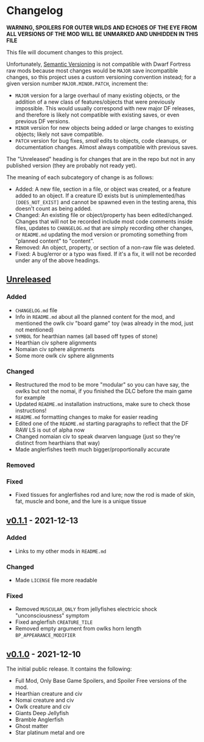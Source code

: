 # Changelog
__WARNING, SPOILERS FOR OUTER WILDS AND ECHOES OF THE EYE FROM ALL VERSIONS OF THE MOD WILL BE UNMARKED AND UNHIDDEN IN THIS FILE__

This file will document changes to this project.

Unfortunately, [Semantic Versioning](https://semver.org/) is not compatible with Dwarf Fortress raw mods because most changes would be `MAJOR` save incompatible changes, so this project uses a custom versioning convention instead; for a given version number `MAJOR.MINOR.PATCH`, increment the:
- `MAJOR` version for a large overhaul of many existing objects, or the addition of a new class of features/objects that were previously impossible. This would usually correspond with new major DF releases, and therefore is likely not compatible with existing saves, or even previous DF versions.
- `MINOR` version for new objects being added or large changes to existing objects; likely not save compatible.
- `PATCH` version for bug fixes, _small_ edits to objects, code cleanups, or documentation changes. Almost always compatible with previous saves.

The "Unreleased" heading is for changes that are in the repo but not in any published version (they are probably not ready yet).

The meaning of each subcategory of change is as follows:
- Added: A new file, section in a file, or object was created, or a feature added to an object. If a creature ID exists but is unimplemented/has `[DOES_NOT_EXIST]` and cannot be spawned even in the testing arena, this doesn't count as being added.
- Changed: An existing file or object/property has been edited/changed. Changes that will not be recorded include most code comments inside files, updates to `CHANGELOG.md` that are simply recording other changes, or `README.md` updating the mod version or promoting something from "planned content" to "content".
- Removed: An object, property, or section of a non-raw file was deleted.
- Fixed: A bug/error or a typo was fixed. If it's a fix, it will not be recorded under any of the above headings.

## [Unreleased]

### Added
- `CHANGELOG.md` file
- Info in `README.md` about all the planned content for the mod, and mentioned the owlk civ "board game" toy (was already in the mod, just not mentioned)
- `SYMBOL` for hearthian names (all based off types of stone)
- Hearthian civ sphere alignments
- Nomaian civ sphere alignments
- Some more owlk civ sphere alignments

### Changed
- Restructured the mod to be more "modular" so you can have say, the owlks but not the nomai, if you finished the DLC before the main game for example
- Updated `README.md` installation instructions, make sure to check those instructions!
- `README.md` formatting changes to make for easier reading
- Edited one of the `README.md` starting paragraphs to reflect that the DF RAW LS is out of alpha now
- Changed nomaian civ to speak dwarven language (just so they're distinct from hearthians that way)
- Made anglerfishes teeth much bigger/proportionally accurate

### Removed

### Fixed
- Fixed tissues for anglerfishes rod and lure; now the rod is made of skin, fat, muscle and bone, and the lure is a unique tissue

## [v0.1.1] - 2021-12-13
### Added
- Links to my other mods in `README.md`

### Changed
- Made `LICENSE` file more readable

### Fixed
- Removed `MUSCULAR_ONLY` from jellyfishes electricic shock "unconsciousness" symptom
- Fixed anglerfish `CREATURE_TILE`
- Removed empty argument from owlks horn length `BP_APPEARANCE_MODIFIER`

## [v0.1.0] - 2021-12-10
The initial public release. It contains the following:
- Full Mod, Only Base Game Spoilers, and Spoiler Free versions of the mod.
- Hearthian creature and civ
- Nomai creature and civ
- Owlk creature and civ
- Giants Deep Jellyfish
- Bramble Anglerfish
- Ghost matter
- Star platinum metal and ore

<!--Links-->
[Unreleased]: https://github.com/Crabman-DF-Mods/dwarven-wilds/compare/v0.1.1...HEAD
[v0.1.1]: https://github.com/Crabman-DF-Mods/dwarven-wilds/compare/v0.1.0...v0.1.1
[v0.1.0]: https://github.com/Crabman-DF-Mods/dwarven-wilds/releases/tag/v0.1.0